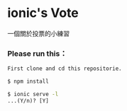# ionic's Vote

一個關於投票的小練習

### Please run this：
```cmd
First clone and cd this repositorie.

$ npm install

$ ionic serve -l
...(Y/n)? [Y]
```
